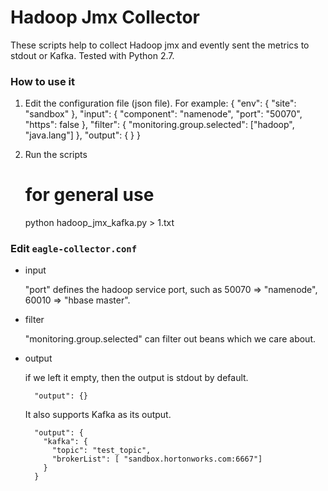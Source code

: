<!--
{% comment %}
Licensed to the Apache Software Foundation (ASF) under one or more
contributor license agreements.  See the NOTICE file distributed with
this work for additional information regarding copyright ownership.
The ASF licenses this file to you under the Apache License, Version 2.0
(the "License"); you may not use this file except in compliance with
the License.  You may obtain a copy of the License at

http://www.apache.org/licenses/LICENSE-2.0

Unless required by applicable law or agreed to in writing, software
distributed under the License is distributed on an "AS IS" BASIS,
WITHOUT WARRANTIES OR CONDITIONS OF ANY KIND, either express or implied.
See the License for the specific language governing permissions and
limitations under the License.
{% endcomment %}
-->


# Hadoop Jmx Collector

These scripts help to collect Hadoop jmx and evently sent the metrics to stdout or Kafka. Tested with Python 2.7.

### How to use it

  1. Edit the configuration file (json file). For example:
         {
           "env": {
            "site": "sandbox"
           },
           "input": {
            "component": "namenode",
            "port": "50070",
            "https": false
           },
           "filter": {
            "monitoring.group.selected": ["hadoop", "java.lang"]
           },
           "output": {
           }
         }

  2. Run the scripts
  
        # for general use
        python hadoop_jmx_kafka.py > 1.txt


### Edit `eagle-collector.conf`

* input

  "port" defines the hadoop service port, such as 50070 => "namenode", 60010 => "hbase master".

* filter

  "monitoring.group.selected" can filter out beans which we care about.

* output 
  
  if we left it empty, then the output is stdout by default. 

        "output": {}
        
  It also supports Kafka as its output. 

        "output": {
          "kafka": {
            "topic": "test_topic",
            "brokerList": [ "sandbox.hortonworks.com:6667"]
          }
        }
      
